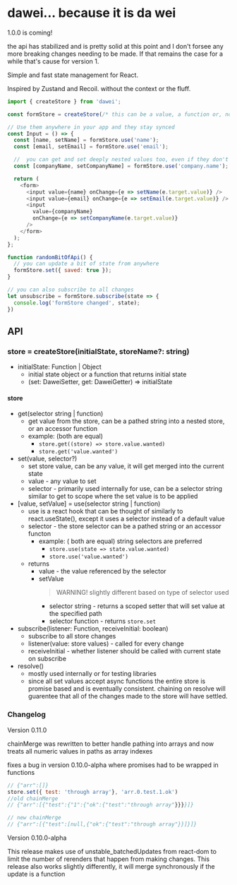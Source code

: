 # dawei... because it is da wei

1.0.0 is coming!

the api has stabilized and is pretty solid at this point and I don't forsee any more breaking changes needing to be made.  If that remains the case for a while that's cause for version 1.


Simple and fast state management for React.

Inspired by Zustand and Recoil. without the context or the fluff.

```js
import { createStore } from 'dawei';

const formStore = createStore(/* this can be a value, a function or, nothing */);

// Use them anywhere in your app and they stay synced
const Input = () => {
  const [name, setName] = formStore.use('name');
  const [email, setEmail] = formStore.use('email');

  //  you can get and set deeply nested values too, even if they don't exist
  const [companyName, setCompanyName] = formStore.use('company.name');

  return (
    <form>
      <input value={name} onChange={e => setName(e.target.value)} />
      <input value={email} onChange={e => setEmail(e.target.value)} />
      <input
        value={companyName}
        onChange={e => setCompanyName(e.target.value)}
      />
    </form>
  );
};

function randomBitOfApi() {
  // you can update a bit of state from anywhere
  formStore.set({ saved: true });
}

// you can also subscribe to all changes
let unsubscribe = formStore.subscribe(state => {
  console.log('formStore changed', state);
})

```

## API

### store = createStore(initialState, storeName?: string)
- initialState: Function | Object
  - initial state object or a function that returns initial state
  - (set: DaweiSetter, get: DaweiGetter) => initialState

#### store
- get(selector string | function)
  - get value from the store, can be a pathed string into a nested store, or an accessor function
  - example: (both are equal)
    - `store.get((store) => store.value.wanted)`
    - `store.get('value.wanted')`
- set(value, selector?)
  - set store value, can be any value, it will get merged into the current state
  - value - any value to set
  - selector - primarily used internally for use, can be a selector string similar to get to scope where the set value is to be applied
- [value, setValue] = use(selector string | function)
  - use is a react hook that can be thought of similarly to react.useState(), except it uses a selector instead of a default value
  - selector - the store selector can be a pathed string or an accessor functon
    - example: ( both are equal) string selectors are preferred
      - `store.use(state => state.value.wanted)`
      - `store.use('value.wanted')`
  - returns
    - value - the value referenced by the selector
    - setValue
      > WARNING! slightly different based on type of selector used
      - selector string - returns a scoped setter that will set value at the specified path
      - selector function - returns `store.set`
- subscribe(listener: Function, receiveInitial: boolean)
  - subscribe to all store changes
  - listener(value: store values) - called for every change
  - receiveInitial - whether listener should be called with current state on subscribe
- resolve()
  - mostly used internally or for testing libraries
  - since all set values accept async functions the entire store is promise based and is eventually consistent. chaining on resolve will guarentee that all of the changes made to the store will have settled.

### Changelog
Version 0.11.0

chainMerge was rewritten to better handle pathing into arrays and now treats all numeric values in paths as array indexes

fixes a bug in version 0.10.0-alpha where promises had to be wrapped in functions

```js
// {"arr":[]}
store.set({ test: 'through array'}, 'arr.0.test.1.ok')
//old chainMerge
// {"arr":[{"test":{"1":{"ok":{"test":"through array"}}}}]}

// new chainMerge
// {"arr":[{"test":[null,{"ok":{"test":"through array"}}]}]}

```

Version 0.10.0-alpha

This release makes use of unstable_batchedUpdates from react-dom to limit the number of rerenders that happen from making changes.  This release also works slightly differently, it will merge synchronously if the update is a function 
